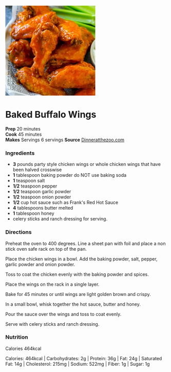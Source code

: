 
[![](./images/007117f7-013d-41d5-aa8f-992e318b8355.jpg)](https://www.dinneratthezoo.com/wp-content/uploads/2016/08/baked-buffalo-wings-11.jpg.webp)

#  Baked Buffalo Wings

 **Prep** 20 minutes  
 **Cook** 45 minutes  
 **Makes** Servings 6 servings
**Source** [Dinneratthezoo.com](https://www.dinneratthezoo.com/baked-buffalo-wings/)

###  Ingredients

  * **3** pounds party style chicken wings or whole chicken wings that have been halved crosswise
  *  **1** tablespoon baking powder do NOT use baking soda
  *  **1** teaspoon salt
  *  **1/2** teaspoon pepper
  *  **1/2** teaspoon garlic powder
  *  **1/2** teaspoon onion powder
  *  **1/2** cup hot sauce such as Frank's Red Hot Sauce
  *  **4** tablespoons butter melted
  *  **1** tablespoon honey
  * celery sticks and ranch dressing for serving.

###  Directions

Preheat the oven to 400 degrees. Line a sheet pan with foil and place a non
stick oven safe rack on top of the pan.

Place the chicken wings in a bowl. Add the baking powder, salt, pepper, garlic
powder and onion powder.

Toss to coat the chicken evenly with the baking powder and spices.

Place the wings on the rack in a single layer.

Bake for 45 minutes or until wings are light golden brown and crispy.

In a small bowl, whisk together the hot sauce, butter and honey.

Pour the sauce over the wings and toss to coat evenly.

Serve with celery sticks and ranch dressing.

###  Nutrition

Calories 464kcal

Calories: 464kcal | Carbohydrates: 2g | Protein: 36g | Fat: 24g | Saturated
Fat: 14g | Cholesterol: 215mg | Sodium: 522mg | Fiber: 1g | Sugar: 1g

